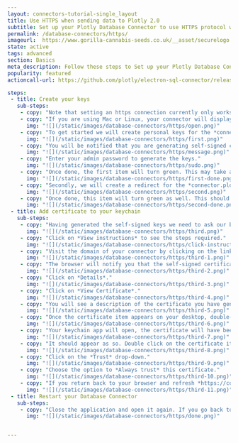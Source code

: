 ```yaml
---
layout: connectors-tutorial-single_layout
title: Use HTTPS when sending data to Plotly 2.0
subtitle: Set up your Plotly Database Connector to use HTTPS protocol when transferring data to Plotly 2.0.
permalink: /database-connectors/https/
imageurl:  https://www.gorilla-cannabis-seeds.co.uk/__asset/securelogo
state: active
tags: advanced
section: Basics
meta_description: Follow these steps to Set up your Plotly Database Connector to use HTTPS protocol
popularity: featured
actioncall-url: https://github.com/plotly/electron-sql-connector/releases

steps:
 - title: Create your keys
   sub-steps:
    - copy: "Note that setting an https connection currently only works for Mac and Linux operating systems."
    - copy: "If you are using Mac or Linux, your connector will display an *HTTPS* section at the bottom. Clicking on the title will display its contents."
      img: "![](/static/images/database-connectors/https/open.png)"
    - copy: "To get started we will create personal keys for the *connector.plot.ly* domain. Click on the first item as shown below."
      img: "![](/static/images/database-connectors/https/first.png)"
    - copy: "You will be notified that you are generating self-signed certificate and that your password is required."
      img: "![](/static/images/database-connectors/https/message.png)"
    - copy: "Enter your admin password to generate the keys."
      img: "![](/static/images/database-connectors/https/sudo.png)"
    - copy: "Once done, the first item will turn green. This may take a couple of seconds."
      img: "![](/static/images/database-connectors/https/first-done.png)"
    - copy: "Secondly, we will create a redirect for the *connector.plot.ly* domain. Click on the second item to do so."
      img: "![](/static/images/database-connectors/https/second.png)"
    - copy: "Once done, this item will turn green as well. This should be done almost instantly."
      img: "![](/static/images/database-connectors/https/second-done.png)"
 - title: Add certificate to your keychain
   sub-steps:
    - copy: "Having generated the self-signed keys we need to ask our browsers to accept them. This requires us to add the self-signed certificate to our keychain. Click on the third item to get started."
      img: "![](/static/images/database-connectors/https/third.png)"
    - copy: "Click on *View instructions* to see the steps required."
      img: "![](/static/images/database-connectors/https/click-instructions.png)"
    - copy: "Visit the domain of your connector by clicking on the link as shown below."
      img: "![](/static/images/database-connectors/https/third-1.png)"
    - copy: "The browser will notify you that the self-signed certificate is not recognized. Click on the warning sign in the search bar of your browser."
      img: "![](/static/images/database-connectors/https/third-2.png)"
    - copy: "Click on *Details*."
      img: "![](/static/images/database-connectors/https/third-3.png)"
    - copy: "Click on *View Certificate*."
      img: "![](/static/images/database-connectors/https/third-4.png)"
    - copy: "You will see a description of the certificate you have generated. Click on it and drag it on your desktop."
      img: "![](/static/images/database-connectors/https/third-5.png)"
    - copy: "Once the certificate item appears on your desktop, double-click on it."
      img: "![](/static/images/database-connectors/https/third-6.png)"
    - copy: "Your keychain app will open, the certificate will have been added and you may find it in the certificates tab."
      img: "![](/static/images/database-connectors/https/third-7.png)"
    - copy: "It should appear as so. Double click on the certificate item."
      img: "![](/static/images/database-connectors/https/third-8.png)"
    - copy: "Click on the *Trust* drop-down."
      img: "![](/static/images/database-connectors/https/third-9.png)"
    - copy: "Choose the option to *Always trust* this certificate."
      img: "![](/static/images/database-connectors/https/third-10.png)"
    - copy: "If you return back to your browser and refresh *https://connector.plot.ly:9495/status* you should see a page demonstrating that your HTTPS request was accepted wihtout a browser warning."
      img: "![](/static/images/database-connectors/https/third-11.png)"
 - title: Restart your Database Connector
   sub-steps:
    - copy: "Close the application and open it again. If you go back to the HTTPS section you shall see that the steps have disappeared and the domain of your connector shall be displayed."
      img: "![](/static/images/database-connectors/https/done.png)"


---
```

